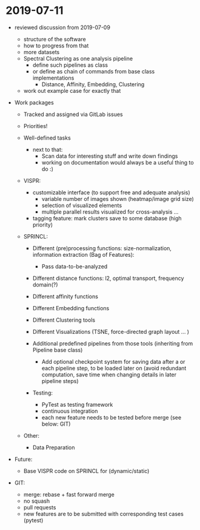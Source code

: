 # 2019-07-11

- reviewed discussion from 2019-07-09
  - structure of the software
  - how to progress from that
  - more datasets
  - Spectral Clustering as one analysis pipeline
    - define such pipelines as class
    - or define as chain of commands from base class implementations
      - Distance, Affinity, Embedding, Clustering
  - work out example case for exactly that

- Work packages
  - Tracked and assigned via GitLab issues
  - Priorities!
  - Well-defined tasks
    - next to that:
      - Scan data for interesting stuff and write down findings
      - working on documentation would always be a useful thing to do :)

  - VISPR:
    - customizable interface (to support free and adequate analysis)
      - variable number of images shown (heatmap/image grid size)
      - selection of visualized elements
      - multiple parallel results visualized for cross-analysis ...
    - tagging feature: mark clusters save to some database (high priority)

  - SPRINCL:
    - Different (pre)processing functions: size-normalization, information extraction (Bag of Features):
      - Pass data-to-be-analyzed
    - Different distance functions: l2, optimal transport, frequency domain(?)
    - Different affinity functions
    - Different Embedding functions
    - Different Clustering tools
    - Different Visualizations (TSNE, force-directed graph layout ... )
    - Additional predefined pipelines from those tools (inheriting from Pipeline base class)
      - Add optional checkpoint system for saving data after a or each pipeline step, to be loaded later on (avoid redundant computation, save time when changing details in later pipeline steps)

    - Testing:
      - PyTest as testing framework
      - continuous integration
      - each new feature needs to be tested before merge (see below: GIT)

  - Other:
    - Data Preparation

- Future:
  - Base VISPR code on SPRINCL for (dynamic/static)

- GIT:
  - merge: rebase + fast forward merge
  - no squash
  - pull requests
  - new features are to be submitted with corresponding test cases (pytest)
